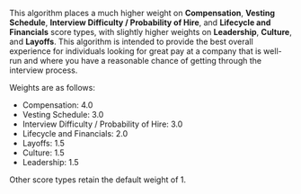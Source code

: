 This algorithm places a much higher weight on **Compensation**, **Vesting Schedule**, 
**Interview Difficulty / Probability of Hire**, and **Lifecycle and Financials** 
score types, with slightly higher weights on **Leadership**, **Culture**, and **Layoffs**.
This algorithm is intended to provide the best overall experience for individuals
looking for great pay at a company that is well-run and where you have a reasonable
chance of getting through the interview process.

Weights are as follows:

* Compensation: 4.0
* Vesting Schedule: 3.0
* Interview Difficulty / Probability of Hire: 3.0
* Lifecycle and Financials: 2.0
* Layoffs: 1.5
* Culture: 1.5
* Leadership: 1.5

Other score types retain the default weight of 1.
